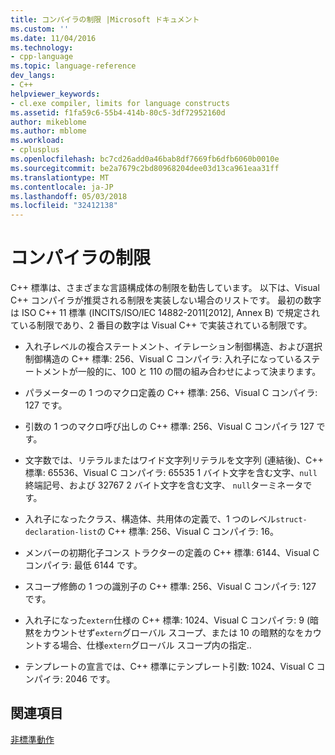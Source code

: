```yaml
---
title: コンパイラの制限 |Microsoft ドキュメント
ms.custom: ''
ms.date: 11/04/2016
ms.technology:
- cpp-language
ms.topic: language-reference
dev_langs:
- C++
helpviewer_keywords:
- cl.exe compiler, limits for language constructs
ms.assetid: f1fa59c6-55b4-414b-80c5-3df72952160d
author: mikeblome
ms.author: mblome
ms.workload:
- cplusplus
ms.openlocfilehash: bc7cd26add0a46bab8df7669fb6dfb6060b0010e
ms.sourcegitcommit: be2a7679c2bd80968204dee03d13ca961eaa31ff
ms.translationtype: MT
ms.contentlocale: ja-JP
ms.lasthandoff: 05/03/2018
ms.locfileid: "32412138"
---
```

# <a name="compiler-limits"></a>コンパイラの制限
C++ 標準は、さまざまな言語構成体の制限を勧告しています。 以下は、Visual C++ コンパイラが推奨される制限を実装しない場合のリストです。 最初の数字は ISO C++ 11 標準 (INCITS/ISO/IEC 14882-2011[2012], Annex B) で規定されている制限であり、2 番目の数字は Visual C++ で実装されている制限です。  
  
-   入れ子レベルの複合ステートメント、イテレーション制御構造、および選択制御構造の C++ 標準: 256、Visual C コンパイラ: 入れ子になっているステートメントが一般的に、100 と 110 の間の組み合わせによって決まります。  
  
-   パラメーターの 1 つのマクロ定義の C++ 標準: 256、Visual C コンパイラ: 127 です。  
  
-   引数の 1 つのマクロ呼び出しの C++ 標準: 256、Visual C コンパイラ 127 です。  
  
-   文字数では、リテラルまたはワイド文字列リテラルを文字列 (連結後)、C++ 標準: 65536、Visual C コンパイラ: 65535 1 バイト文字を含む文字、`null`終端記号、および 32767 2 バイト文字を含む文字、 `null`ターミネータです。  
  
-   入れ子になったクラス、構造体、共用体の定義で、1 つのレベル`struct-declaration-list`の C++ 標準: 256、Visual C コンパイラ: 16。  
  
-   メンバーの初期化子コンス トラクターの定義の C++ 標準: 6144、Visual C コンパイラ: 最低 6144 です。  
  
-   スコープ修飾の 1 つの識別子の C++ 標準: 256、Visual C コンパイラ: 127 です。  
  
-   入れ子になった`extern`仕様の C++ 標準: 1024、Visual C コンパイラ: 9 (暗黙をカウントせず`extern`グローバル スコープ、または 10 の暗黙的なをカウントする場合、仕様`extern`グローバル スコープ内の指定..  
  
-   テンプレートの宣言では、C++ 標準にテンプレート引数: 1024、Visual C コンパイラ: 2046 です。  
  
## <a name="see-also"></a>関連項目  
 [非標準動作](../cpp/nonstandard-behavior.md)